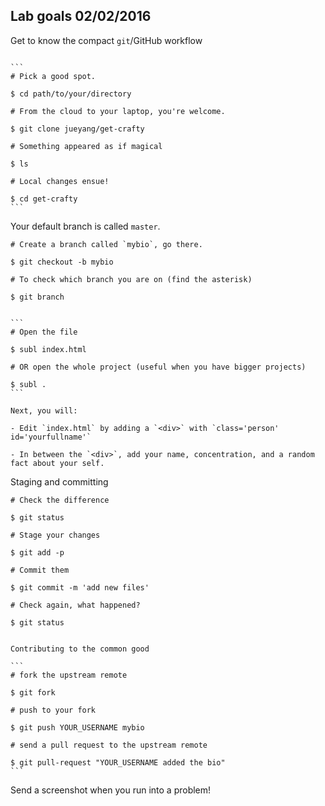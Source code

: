 ## Lab goals 02/02/2016

Get to know the compact `git`/GitHub workflow

~~~

```
# Pick a good spot.

$ cd path/to/your/directory

# From the cloud to your laptop, you're welcome.

$ git clone jueyang/get-crafty

# Something appeared as if magical

$ ls

# Local changes ensue!

$ cd get-crafty
```

~~~

Your default branch is called `master`.

```
# Create a branch called `mybio`, go there.

$ git checkout -b mybio

# To check which branch you are on (find the asterisk)

$ git branch

```

~~~

```
# Open the file

$ subl index.html

# OR open the whole project (useful when you have bigger projects)

$ subl .
```

Next, you will:

- Edit `index.html` by adding a `<div>` with `class='person' id='yourfullname'`

- In between the `<div>`, add your name, concentration, and a random fact about your self.

~~~

Staging and committing

```
# Check the difference

$ git status

# Stage your changes

$ git add -p

# Commit them

$ git commit -m 'add new files'

# Check again, what happened?

$ git status

```

~~~

Contributing to the common good

```
# fork the upstream remote

$ git fork

# push to your fork

$ git push YOUR_USERNAME mybio

# send a pull request to the upstream remote

$ git pull-request "YOUR_USERNAME added the bio"
```

~~~

Send a screenshot when you run into a problem!
